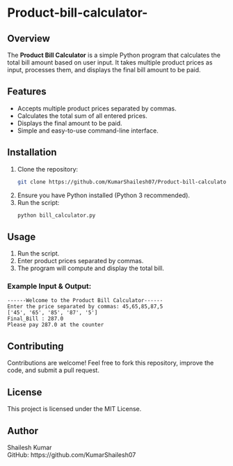 # Product-bill-calculator-

## Overview

The **Product Bill Calculator** is a simple Python program that calculates the total bill amount based on user input. It takes multiple product prices as input, processes them, and displays the final bill amount to be paid.

## Features

- Accepts multiple product prices separated by commas.
- Calculates the total sum of all entered prices.
- Displays the final amount to be paid.
- Simple and easy-to-use command-line interface.

## Installation

1. Clone the repository:
   ```bash
   git clone https://github.com/KumarShailesh07/Product-bill-calculator-.git
   ```
2. Ensure you have Python installed (Python 3 recommended).
3. Run the script:
   ```bash
   python bill_calculator.py
   ```

## Usage

1. Run the script.
2. Enter product prices separated by commas.
3. The program will compute and display the total bill.

### Example Input & Output:

```
------Welcome to the Product Bill Calculator------
Enter the price separated by commas: 45,65,85,87,5
['45', '65', '85', '87', '5']
Final_Bill : 287.0
Please pay 287.0 at the counter
```

## Contributing

Contributions are welcome! Feel free to fork this repository, improve the code, and submit a pull request.

## License

This project is licensed under the MIT License.

## Author

Shailesh Kumar \
GitHub: https\://github.com/KumarShailesh07

